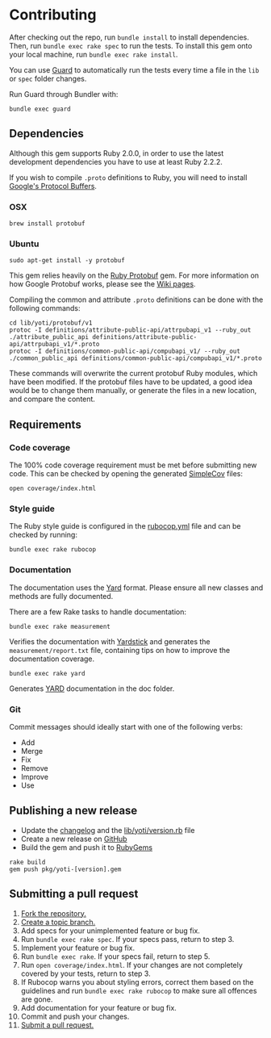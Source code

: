 # Contributing

After checking out the repo, run `bundle install` to install dependencies. Then, run `bundle exec rake spec` to run the tests. To install this gem onto your local machine, run `bundle exec rake install`.

You can use [Guard][] to automatically run the tests every time a file in the `lib` or `spec` folder changes.

Run Guard through Bundler with:

```shell
bundle exec guard
```

[Guard]: https://github.com/guard/guard

## Dependencies

Although this gem supports Ruby 2.0.0, in order to use the latest development dependencies you have to use at least Ruby 2.2.2.

If you wish to compile `.proto` definitions to Ruby, you will need to install [Google's Protocol Buffers](http://code.google.com/p/protobuf).

### OSX

```shell
brew install protobuf
```

### Ubuntu

```shell
sudo apt-get install -y protobuf
```

This gem relies heavily on the [Ruby Protobuf][] gem. For more information on how Google Protobuf works, please see the [Wiki pages][].

Compiling the common and attribute `.proto` definitions can be done with the following commands:

```shell
cd lib/yoti/protobuf/v1
protoc -I definitions/attribute-public-api/attrpubapi_v1 --ruby_out ./attribute_public_api definitions/attribute-public-api/attrpubapi_v1/*.proto
protoc -I definitions/common-public-api/compubapi_v1/ --ruby_out ./common_public_api definitions/common-public-api/compubapi_v1/*.proto
```

These commands will overwrite the current protobuf Ruby modules, which have been modified. If the protobuf files have to be updated, a good idea would be to change them manually, or generate the files in a new location, and compare the content.

[Ruby Protobuf]: https://github.com/ruby-protobuf/protobuf/
[Wiki Pages]:    https://github.com/ruby-protobuf/protobuf/wiki

## Requirements

### Code coverage

The 100% code coverage requirement must be met before submitting new code.
This can be checked by opening the generated [SimpleCov][] files:

 ```shell
 open coverage/index.html
 ```

### Style guide

The Ruby style guide is configured in the [rubocop.yml](rubocop.yml) file and can be checked by running:

```shell
bundle exec rake rubocop
```

### Documentation

The documentation uses the [Yard][] format. Please ensure all new classes and methods are fully documented.

There are a few Rake tasks to handle documentation:

```shell
bundle exec rake measurement
```

Verifies the documentation with [Yardstick][] and generates the `measurement/report.txt` file, containing tips on how to improve the documentation coverage.

```shell
bundle exec rake yard
```

Generates [YARD][] documentation in the doc folder.

### Git

Commit messages should ideally start with one of the following verbs:

* Add
* Merge
* Fix
* Remove
* Improve
* Use

[SimpleCov]:   https://github.com/colszowka/simplecov
[Yard]:        http://yardoc.org/
[Yardstick]:   https://github.com/dkubb/yardstick

## Publishing a new release

* Update the [changelog](CHANGELOG.md) and the [lib/yoti/version.rb](lib/yoti/version.rb) file
* Create a new release on [GitHub](https://github.com/getyoti/yoti-ruby-sdk/releases)
* Build the gem and push it to [RubyGems](https://rubygems.org/gems/yoti)

```shell
rake build
gem push pkg/yoti-[version].gem
```

## Submitting a pull request

1. [Fork the repository.][fork]
2. [Create a topic branch.][branch]
3. Add specs for your unimplemented feature or bug fix.
4. Run `bundle exec rake spec`. If your specs pass, return to step 3.
5. Implement your feature or bug fix.
6. Run `bundle exec rake`. If your specs fail, return to step 5.
7. Run `open coverage/index.html`. If your changes are not completely covered
   by your tests, return to step 3.
8. If Rubocop warns you about styling errors, correct them based on the guidelines and run `bundle exec rake rubocop` to make sure all offences are gone.
9. Add documentation for your feature or bug fix.
10. Commit and push your changes.
11. [Submit a pull request.][pr]

[fork]: http://help.github.com/fork-a-repo/
[branch]: http://learn.github.com/p/branching.html
[pr]: http://help.github.com/send-pull-requests/
